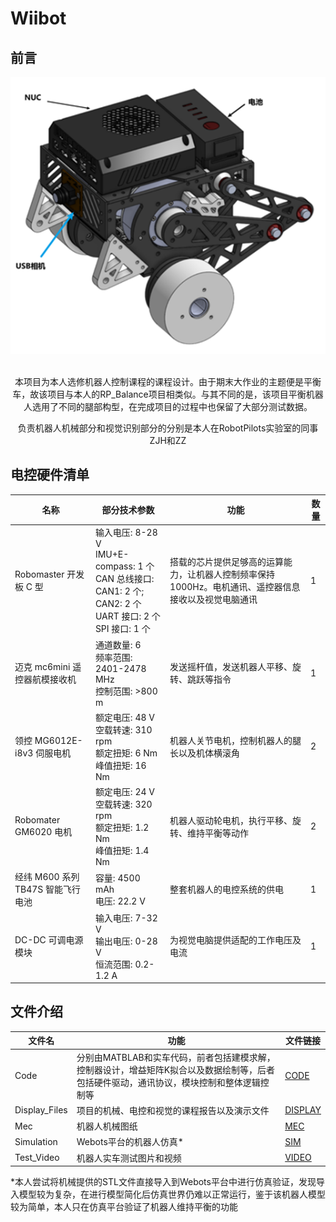 # Wiibot

## 前言
<div align=center>
<img src="https://github.com/WilliamGwok/Wiibot/blob/main/Disply_Files/Figure/Robot_Design.png" width="710px">
</div>
<br>
<p align="center">本项目为本人选修机器人控制课程的课程设计。由于期末大作业的主题便是平衡车，故该项目与本人的RP_Balance项目相类似。与其不同的是，该项目平衡机器人选用了不同的腿部构型，在完成项目的过程中也保留了大部分测试数据。</p>
<p align="center">负责机器人机械部分和视觉识别部分的分别是本人在RobotPilots实验室的同事ZJH和ZZ</p>

## 电控硬件清单
| 名称                        | 部分技术参数                                                                 | 功能                                    | 数量 |
|-----------------------------|-----------------------------------------------------------------------------|---------------------------------------|------|
| Robomaster 开发板 C 型       | 输入电压: 8-28 V<br>IMU+E-compass: 1 个<br>CAN 总线接口: CAN1: 2 个; CAN2: 2 个<br>UART 接口: 2 个<br>SPI 接口: 1 个 | 搭载的芯片提供足够高的运算能力，让机器人控制频率保持 1000Hz。电机通讯、遥控器信息接收以及视觉电脑通讯 | 1    |
| 迈克 mc6mini 遥控器航模接收机 | 通道数量: 6<br>频率范围: 2401-2478 MHz<br>控制范围: >800 m                  | 发送摇杆值，发送机器人平移、旋转、跳跃等指令 | 1    |
| 领控 MG6012E-i8v3 伺服电机   | 额定电压: 48 V<br>空载转速: 310 rpm<br>额定扭矩: 6 Nm<br>峰值扭矩: 16 Nm      | 机器人关节电机，控制机器人的腿长以及机体横滚角   | 2    |
| Robomater GM6020 电机        | 额定电压: 24 V<br>空载转速: 320 rpm<br>额定扭矩: 1.2 Nm<br>峰值扭矩: 1.4 Nm  | 机器人驱动轮电机，执行平移、旋转、维持平衡等动作   | 2    |
| 经纬 M600 系列 TB47S 智能飞行电池 | 容量: 4500 mAh<br>电压: 22.2 V                                           | 整套机器人的电控系统的供电                 | 1    |
| DC-DC 可调电源模块            | 输入电压: 7-32 V<br>输出电压: 0-28 V<br>恒流范围: 0.2-1.2 A               | 为视觉电脑提供适配的工作电压及电流            | 1    |


## 文件介绍

| 文件名 | 功能 | 文件链接 |
|---|---|---|
| Code | 分别由MATBLAB和实车代码，前者包括建模求解，控制器设计，增益矩阵K拟合以及数据绘制等，后者包括硬件驱动，通讯协议，模块控制和整体逻辑控制等 | [CODE](https://github.com/WilliamGwok/Wiibot/tree/main/Code) |
| Display_Files | 项目的机械、电控和视觉的课程报告以及演示文件 | [DISPLAY](https://github.com/WilliamGwok/Wiibot/tree/main/Disply_Files) |
| Mec | 机器人机械图纸 | [MEC](https://github.com/WilliamGwok/Wiibot/tree/main/Mec/balance) |
| Simulation | Webots平台的机器人仿真* | [SIM](https://github.com/WilliamGwok/Wiibot/tree/main/Simulation/webots) |
| Test_Video | 机器人实车测试图片和视频 | [VIDEO](https://github.com/WilliamGwok/Wiibot/tree/main/Test_Video) |

*本人尝试将机械提供的STL文件直接导入到Webots平台中进行仿真验证，发现导入模型较为复杂，在进行模型简化后仿真世界仍难以正常运行，鉴于该机器人模型较为简单，本人只在仿真平台验证了机器人维持平衡的功能



